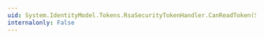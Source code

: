```yaml
---
uid: System.IdentityModel.Tokens.RsaSecurityTokenHandler.CanReadToken(System.Xml.XmlReader)
internalonly: False
---
```

